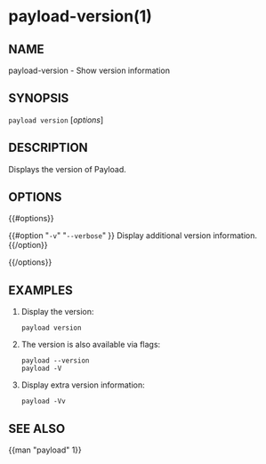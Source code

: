 # payload-version(1)

## NAME

payload-version - Show version information

## SYNOPSIS

`payload version` [_options_]

## DESCRIPTION

Displays the version of Payload.

## OPTIONS

{{#options}}

{{#option "`-v`" "`--verbose`" }}
Display additional version information.
{{/option}}

{{/options}}

## EXAMPLES

1. Display the version:

       payload version

2. The version is also available via flags:

       payload --version
       payload -V

3. Display extra version information:

       payload -Vv

## SEE ALSO
{{man "payload" 1}}
